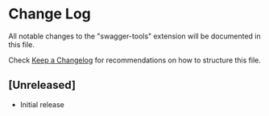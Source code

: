 # Change Log

All notable changes to the "swagger-tools" extension will be documented in this file.

Check [Keep a Changelog](http://keepachangelog.com/) for recommendations on how to structure this file.

## [Unreleased]

- Initial release